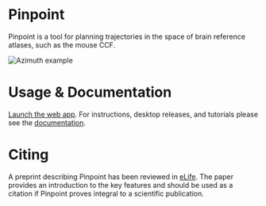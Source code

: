 # Pinpoint

Pinpoint is a tool for planning trajectories in the space of brain reference atlases, such as the mouse CCF.

![Azimuth example](https://virtualbrainlab.org/_static/images/center.png)

# Usage & Documentation

[Launch the web app](https://data.virtualbrainlab.org/Pinpoint/). For instructions, desktop releases, and tutorials please see the [documentation](https://virtualbrainlab.org/pinpoint/installation_and_use.html).

# Citing

A preprint describing Pinpoint has been reviewed in [eLife](https://elifesciences.org/reviewed-preprints/91662v1). The paper provides an introduction to the key features and should be used as a citation if Pinpoint proves integral to a scientific publication.
